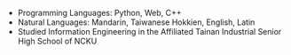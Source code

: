 - Programming Languages: Python, Web, C++
- Natural Languages: Mandarin, Taiwanese Hokkien, English, Latin
- Studied Information Engineering in the Affiliated Tainan Industrial Senior High School of NCKU
